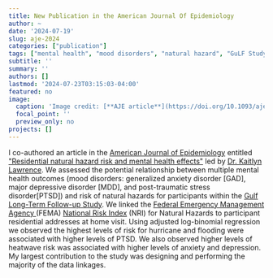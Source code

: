 ```yaml
---
title: New Publication in the American Journal Of Epidemiology
author: ~
date: '2024-07-19'
slug: aje-2024
categories: ["publication"]
tags: ["mental health", "mood disorders", "natural hazard", "GuLF Study", "epidemiology", "inference", "prevalence ratio", "log-binomial regression", "FEMA", "NRI"]
subtitle: ''
summary: ''
authors: []
lastmod: '2024-07-23T03:15:03-04:00'
featured: no
image:
  caption: 'Image credit: [**AJE article**](https://doi.org/10.1093/aje/kwae200)'
  focal_point: ''
  preview_only: no
projects: []
---
```


I co-authored an article in the [American Journal of Epidemiology](https://academic.oup.com/aje) entitled ["Residential natural hazard risk and mental health effects"](https://doi.org/10.1093/aje/kwae200) led by [Dr. Kaitlyn Lawrence](https://orcid.org/0000-0002-8360-9326). We assessed the potential relationship between multiple mental health outcomes (mood disorders: generalized anxiety disorder [GAD], major depressive disorder [MDD], and post-traumatic stress disorder[PTSD]) and risk of natural hazards for participants within the [Gulf Long-Term Follow-up Study](https://gulfstudy.nih.gov/en/index.html). We linked the [Federal Emergency Management Agency ](https://www.fema.gov/) (FEMA) [National Risk Index](https://hazards.fema.gov/nri/) (NRI) for Natural Hazards to participant residential addresses at home visit. Using adjusted log-binomial regression we observed the highest levels of risk for hurricane and flooding were associated with higher levels of PTSD. We also observed higher levels of heatwave risk was associated with higher levels of anxiety and depression. My largest contribution to the study was designing and performing the majority of the data linkages.
